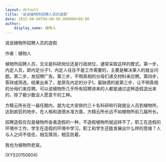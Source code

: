```yaml
---
layout: default
title: '说说植物所招聘人员的造假'
date: 2015-08-04T00:00:00.000000+08:00
author:
    display_name: 植物人
---
```


说说植物所招聘人员的造假

作者：植物人

植物所招聘人员，无论是科研岗位还是行政岗位，通常采取这样的模式。第一步，内定人员，即内定分子1，内定人往往不是工作需要的，主要是解决某人的就业问题。第二步，发招聘广告。第三步，不明真相的分母们递交材料来应聘。第四步，答辩或筛选，结果出来了，是原先内定的分子1。最缺德的是第三步，让不明真相的分母们来应聘。可以说植物所几乎所有招聘进来的人都是通过这种造假造出来的，除了极少数没人愿意干的工种。

方精云所长在一届任期内，就为北大安排约三十名科研和行政就业人员到植物所，达到疯狂的地步。在人格和道德水准方面，方精云所长远不如植物所前几届所长。

招聘造假仅仅是植物所各类造假的一种，不造假植物所就运转不了。职工在造假的环境中工作，学生在造假的环境中学习，职工和学生还能发展出什么样的思维？人与人之间不信任，相互猜测，相互防着。

我也为植物所悲哀。

(XYS20150804)


